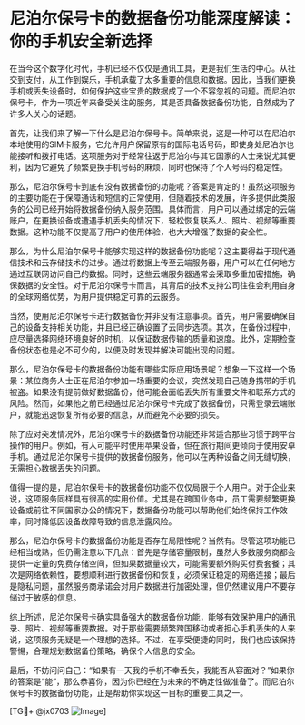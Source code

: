 # 尼泊尔保号卡的数据备份功能深度解读：你的手机安全新选择

在当今这个数字化时代，手机已经不仅仅是通讯工具，更是我们生活的中心。从社交到支付，从工作到娱乐，手机承载了太多重要的信息和数据。因此，当我们更换手机或丢失设备时，如何保护这些宝贵的数据成了一个不容忽视的问题。而尼泊尔保号卡，作为一项近年来备受关注的服务，其是否具备数据备份功能，自然成为了许多人关心的话题。

首先，让我们来了解一下什么是尼泊尔保号卡。简单来说，这是一种可以在尼泊尔本地使用的SIM卡服务，它允许用户保留原有的国际电话号码，即使身处尼泊尔也能接听和拨打电话。这项服务对于经常往返于尼泊尔与其它国家的人士来说尤其便利，因为它避免了频繁更换手机号码的麻烦，同时也保持了个人号码的稳定性。

那么，尼泊尔保号卡到底有没有数据备份的功能呢？答案是肯定的！虽然这项服务的主要功能在于保障通话和短信的正常使用，但随着技术的发展，许多提供此类服务的公司已经开始将数据备份纳入服务范围。具体而言，用户可以通过绑定的云端账户，在更换设备或遭遇手机丢失的情况下，轻松恢复联系人、照片、视频等重要数据。这种功能不仅提高了用户的使用体验，也大大增强了数据的安全性。

那么，为什么尼泊尔保号卡能够实现这样的数据备份功能呢？这主要得益于现代通信技术和云存储技术的进步。通过将数据上传至云端服务器，用户可以在任何地方通过互联网访问自己的数据。同时，这些云端服务器通常会采取多重加密措施，确保数据的安全性。对于尼泊尔保号卡而言，其背后的技术支持公司往往会利用自身的全球网络优势，为用户提供稳定可靠的云服务。

当然，使用尼泊尔保号卡进行数据备份并非没有注意事项。首先，用户需要确保自己的设备支持相关功能，并且已经正确设置了云同步选项。其次，在备份过程中，应尽量选择网络环境良好的时机，以保证数据传输的质量和速度。此外，定期检查备份状态也是必不可少的，以便及时发现并解决可能出现的问题。

那么，尼泊尔保号卡的数据备份功能有哪些实际应用场景呢？想象一下这样一个场景：某位商务人士正在尼泊尔参加一场重要的会议，突然发现自己随身携带的手机被盗。如果没有提前做好数据备份，他可能会面临丢失所有重要文件和联系方式的风险。然而，如果他之前已经通过尼泊尔保号卡完成了数据备份，只需登录云端账户，就能迅速恢复所有必要的信息，从而避免不必要的损失。

除了应对突发情况外，尼泊尔保号卡的数据备份功能还非常适合那些习惯于跨平台操作的用户。例如，有人可能平时使用苹果设备，但在旅行期间更倾向于使用安卓手机。通过尼泊尔保号卡提供的数据备份服务，他可以在两种设备之间无缝切换，无需担心数据丢失的问题。

值得一提的是，尼泊尔保号卡的数据备份功能不仅仅局限于个人用户。对于企业来说，这项服务同样具有很高的实用价值。尤其是在跨国业务中，员工需要频繁更换设备或前往不同国家办公的情况下，数据备份功能可以帮助他们始终保持工作效率，同时降低因设备故障导致的信息泄露风险。

那么，尼泊尔保号卡的数据备份功能是否存在局限性呢？当然有。尽管这项功能已经相当成熟，但仍需注意以下几点：首先是存储容量限制，虽然大多数服务商都会提供一定量的免费存储空间，但如果数据量较大，可能需要额外购买付费套餐；其次是网络依赖性，要想顺利进行数据备份和恢复，必须保证稳定的网络连接；最后是隐私问题，虽然服务商承诺会对用户数据进行加密处理，但仍然建议用户不要存储过于敏感的信息。

综上所述，尼泊尔保号卡确实具备强大的数据备份功能，能够有效保护用户的通讯录、照片、视频等重要数据。对于那些需要频繁跨国移动或者担心手机丢失的人来说，这项服务无疑是一个理想的选择。不过，在享受便捷的同时，我们也应该保持警惕，合理规划数据备份策略，确保个人信息的安全。

最后，不妨问问自己：“如果有一天我的手机不幸丢失，我能否从容面对？”如果你的答案是“能”，那么恭喜你，因为你已经在为未来的不确定性做准备了。而尼泊尔保号卡的数据备份功能，正是帮助你实现这一目标的重要工具之一。

[TG💪+ @jx0703 ![Image](https://github.com/user-attachments/assets/dbca1d08-cadb-493c-b0ec-ad6f7a83f270)]